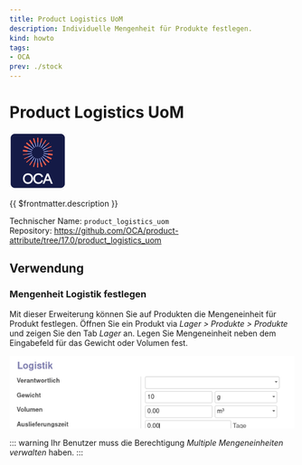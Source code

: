 ```yaml
---
title: Product Logistics UoM
description: Individuelle Mengenheit für Produkte festlegen.
kind: howto
tags:
- OCA
prev: ./stock
---
```

# Product Logistics UoM
![icon_oca_app](attachments/icon_oca_app.png)

{{ $frontmatter.description }}

Technischer Name: `product_logistics_uom`\
Repository: <https://github.com/OCA/product-attribute/tree/17.0/product_logistics_uom>

## Verwendung

### Mengenheit Logistik festlegen

Mit dieser Erweiterung können Sie auf Produkten die Mengeneinheit für Produkt festlegen. Öffnen Sie ein Produkt via *Lager > Produkte > Produkte* und zeigen Sie den Tab *Lager* an. Legen Sie Mengeneinheit neben dem Eingabefeld für das Gewicht oder Volumen fest.

![](attachments/Product%20Logistics%20UoM.png)

::: warning
Ihr Benutzer muss die Berechtigung *Multiple Mengeneinheiten verwalten* haben.
:::